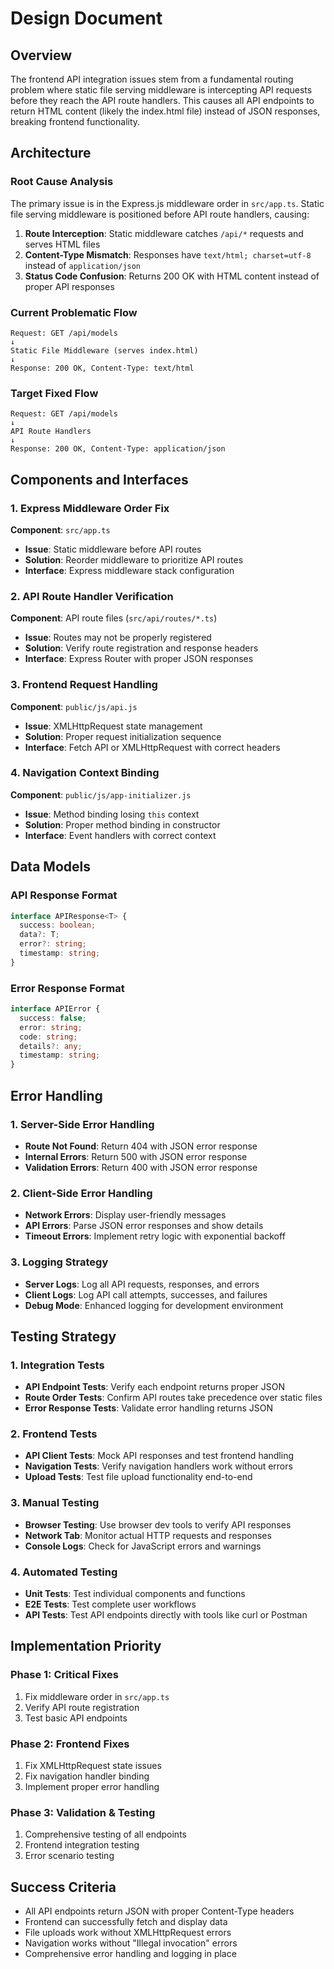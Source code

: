 # Design Document

## Overview

The frontend API integration issues stem from a fundamental routing problem where static file serving middleware is intercepting API requests before they reach the API route handlers. This causes all API endpoints to return HTML content (likely the index.html file) instead of JSON responses, breaking frontend functionality.

## Architecture

### Root Cause Analysis

The primary issue is in the Express.js middleware order in `src/app.ts`. Static file serving middleware is positioned before API route handlers, causing:

1. **Route Interception**: Static middleware catches `/api/*` requests and serves HTML files
2. **Content-Type Mismatch**: Responses have `text/html; charset=utf-8` instead of `application/json`
3. **Status Code Confusion**: Returns 200 OK with HTML content instead of proper API responses

### Current Problematic Flow

```
Request: GET /api/models
↓
Static File Middleware (serves index.html)
↓
Response: 200 OK, Content-Type: text/html
```

### Target Fixed Flow

```
Request: GET /api/models
↓
API Route Handlers
↓
Response: 200 OK, Content-Type: application/json
```

## Components and Interfaces

### 1. Express Middleware Order Fix

**Component**: `src/app.ts`
- **Issue**: Static middleware before API routes
- **Solution**: Reorder middleware to prioritize API routes
- **Interface**: Express middleware stack configuration

### 2. API Route Handler Verification

**Component**: API route files (`src/api/routes/*.ts`)
- **Issue**: Routes may not be properly registered
- **Solution**: Verify route registration and response headers
- **Interface**: Express Router with proper JSON responses

### 3. Frontend Request Handling

**Component**: `public/js/api.js`
- **Issue**: XMLHttpRequest state management
- **Solution**: Proper request initialization sequence
- **Interface**: Fetch API or XMLHttpRequest with correct headers

### 4. Navigation Context Binding

**Component**: `public/js/app-initializer.js`
- **Issue**: Method binding losing `this` context
- **Solution**: Proper method binding in constructor
- **Interface**: Event handlers with correct context

## Data Models

### API Response Format

```typescript
interface APIResponse<T> {
  success: boolean;
  data?: T;
  error?: string;
  timestamp: string;
}
```

### Error Response Format

```typescript
interface APIError {
  success: false;
  error: string;
  code: string;
  details?: any;
  timestamp: string;
}
```

## Error Handling

### 1. Server-Side Error Handling

- **Route Not Found**: Return 404 with JSON error response
- **Internal Errors**: Return 500 with JSON error response
- **Validation Errors**: Return 400 with JSON error response

### 2. Client-Side Error Handling

- **Network Errors**: Display user-friendly messages
- **API Errors**: Parse JSON error responses and show details
- **Timeout Errors**: Implement retry logic with exponential backoff

### 3. Logging Strategy

- **Server Logs**: Log all API requests, responses, and errors
- **Client Logs**: Log API call attempts, successes, and failures
- **Debug Mode**: Enhanced logging for development environment

## Testing Strategy

### 1. Integration Tests

- **API Endpoint Tests**: Verify each endpoint returns proper JSON
- **Route Order Tests**: Confirm API routes take precedence over static files
- **Error Response Tests**: Validate error handling returns JSON

### 2. Frontend Tests

- **API Client Tests**: Mock API responses and test frontend handling
- **Navigation Tests**: Verify navigation handlers work without errors
- **Upload Tests**: Test file upload functionality end-to-end

### 3. Manual Testing

- **Browser Testing**: Use browser dev tools to verify API responses
- **Network Tab**: Monitor actual HTTP requests and responses
- **Console Logs**: Check for JavaScript errors and warnings

### 4. Automated Testing

- **Unit Tests**: Test individual components and functions
- **E2E Tests**: Test complete user workflows
- **API Tests**: Test API endpoints directly with tools like curl or Postman

## Implementation Priority

### Phase 1: Critical Fixes
1. Fix middleware order in `src/app.ts`
2. Verify API route registration
3. Test basic API endpoints

### Phase 2: Frontend Fixes
1. Fix XMLHttpRequest state issues
2. Fix navigation handler binding
3. Implement proper error handling

### Phase 3: Validation & Testing
1. Comprehensive testing of all endpoints
2. Frontend integration testing
3. Error scenario testing

## Success Criteria

- All API endpoints return JSON with proper Content-Type headers
- Frontend can successfully fetch and display data
- File uploads work without XMLHttpRequest errors
- Navigation works without "Illegal invocation" errors
- Comprehensive error handling and logging in place